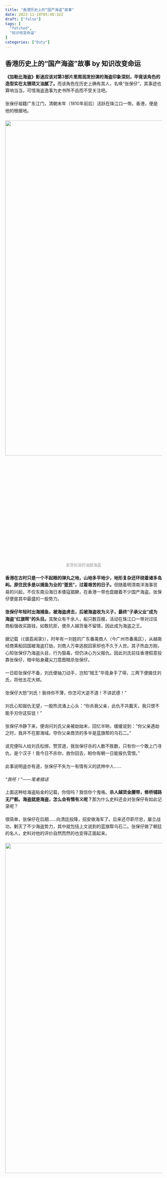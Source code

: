 ```yaml
---
title: "香港历史上的“国产海盗”故事"
date: 2022-11-19T05:49:32Z
draft: ["false"]
tags: [
  "fetched",
  "知识改变命运"
]
categories: ["Duty"]
---
```

香港历史上的“国产海盗”故事 by 知识改变命运
------
<div class="Post-RichTextContainer"><style data-emotion-css="1yuhvjn">.css-1yuhvjn{margin-top:16px;}</style><div class="css-1yuhvjn"><style data-emotion-css="79elbk">.css-79elbk{position:relative;}</style><div class="css-79elbk"><style data-emotion-css="3jt6os">.css-3jt6os .FileLinkCard{-webkit-align-items:center;-webkit-box-align:center;-ms-flex-align:center;align-items:center;background-color:rgba(246,246,246,0.88);border-radius:12px;box-sizing:border-box;display:-webkit-box;display:-webkit-flex;display:-ms-flexbox;display:flex;margin:1em auto;max-width:100%;overflow:hidden;padding:12px;position:relative;width:390px;}.css-3jt6os .FileLinkCard-icon{-webkit-flex-shrink:0;-ms-flex-negative:0;flex-shrink:0;height:30px;width:30px;}.css-3jt6os .FileLinkCard-info{margin-left:12px;}.css-3jt6os .FileLinkCard-name{color:#121212;font-size:15px;font-weight:500;line-height:21px;display:-webkit-box;text-overflow:ellipsis;overflow:hidden;-webkit-box-orient:vertical;-webkit-line-clamp:2;}.css-3jt6os .FileLinkCard-meta{color:#999999;font-size:12px;display:-webkit-box;display:-webkit-flex;display:-ms-flexbox;display:flex;line-height:14px;margin-top:5px;}.css-3jt6os .FileLinkCard-source{white-space:pre;}</style><style data-emotion-css="1wr1m8">.css-1wr1m8 .LinkCard.new{position:relative;display:-webkit-box;display:-webkit-flex;display:-ms-flexbox;display:flex;box-sizing:border-box;-webkit-flex-direction:row;-ms-flex-direction:row;flex-direction:row;-webkit-align-items:center;-webkit-box-align:center;-ms-flex-align:center;align-items:center;width:390px;min-height:84px;border-radius:8px;max-width:100%;overflow:hidden;margin:16px auto;padding:12px 12px 9px 12px;background-color:#F6F6F6;}.css-1wr1m8 .LinkCard.new,.css-1wr1m8 .LinkCard.new:hover{-webkit-text-decoration:none;text-decoration:none;border:none !important;color:inherit !important;}.css-1wr1m8 .LinkCard.new .LinkCard-contents{display:block;-webkit-flex:1 1 auto;-ms-flex:1 1 auto;flex:1 1 auto;position:relative;}.css-1wr1m8 .LinkCard.new .LinkCard-contents .loading{height:14px;background:#EBEBEB;border-radius:7px;}.css-1wr1m8 .LinkCard.new .LinkCard-contents.withTitle{margin-bottom:3px;}.css-1wr1m8 .LinkCard.new .LinkCard-title{display:-webkit-box;font-size:15px;font-weight:500;line-height:1.4;margin-bottom:2px;color:#121212;text-overflow:ellipsis;overflow:hidden;-webkit-box-orient:vertical;-webkit-line-clamp:1;}.css-1wr1m8 .LinkCard.new .LinkCard-title.two-line{line-height:20px;display:-webkit-box;text-overflow:ellipsis;overflow:hidden;-webkit-box-orient:vertical;-webkit-line-clamp:2;}.css-1wr1m8 .LinkCard.new .LinkCard-title.loading{margin-bottom:8px;width:80%;}.css-1wr1m8 .LinkCard.new .LinkCard-title.loading.withTitle{margin-bottom:6px;}.css-1wr1m8 .LinkCard.new .LinkCard-title.loadingTitle{margin-bottom:5px;}.css-1wr1m8 .LinkCard.new .LinkCard-excerpt{display:-webkit-box;text-overflow:ellipsis;font-size:13px;line-height:18px;color:#999999;margin-bottom:4px;overflow:hidden;-webkit-box-orient:vertical;-webkit-line-clamp:1;}.css-1wr1m8 .LinkCard.new .LinkCard-excerpt .LinkCard-author{color:#444444;}.css-1wr1m8 .LinkCard.new .LinkCard-desc{display:-webkit-box;font-size:13px;height:18px;line-height:18px;color:#999999;word-break:break-all;text-overflow:ellipsis;overflow:hidden;-webkit-box-orient:vertical;-webkit-line-clamp:1;}.css-1wr1m8 .LinkCard.new .LinkCard-desc .LinkCard-tag,.css-1wr1m8 .LinkCard.new .LinkCard-desc .tag{display:inline-block;font-size:11px;margin-left:8px;padding:0 4px;border-radius:3px;background:rgba(211,211,211,0.3);}.css-1wr1m8 .LinkCard.new .LinkCard-desc.loading{width:40%;}.css-1wr1m8 .LinkCard.new .LinkCard-desc svg{margin-right:2px;}.css-1wr1m8 .LinkCard.new .LinkCard-image{-webkit-flex:0 0 auto;-ms-flex:0 0 auto;flex:0 0 auto;background-color:#EBEBEB;background-size:cover;background-position:center;position:relative;display:block;width:60px;height:60px;margin-left:20px;object-fit:cover;border-radius:inherit;overflow:hidden;}.css-1wr1m8 .LinkCard.new .LinkCard-image.LinkCard-image--default{display:-webkit-box;display:-webkit-flex;display:-ms-flexbox;display:flex;-webkit-align-items:center;-webkit-box-align:center;-ms-flex-align:center;align-items:center;-webkit-box-pack:center;-webkit-justify-content:center;-ms-flex-pack:center;justify-content:center;background-color:#EBEBEB;color:#D3D3D3;}.css-1wr1m8 .LinkCard.new .LinkCard-image.LinkCard-image--default svg{color:#999999;}.css-1wr1m8 .LinkCard.new .LinkCard-image img{width:100%;height:100%;object-fit:cover;}.css-1wr1m8 .LinkCard.new .LinkCard-image .LinkCard-image--video{display:-webkit-box;display:-webkit-flex;display:-ms-flexbox;display:flex;-webkit-align-items:center;-webkit-box-align:center;-ms-flex-align:center;align-items:center;-webkit-box-pack:center;-webkit-justify-content:center;-ms-flex-pack:center;justify-content:center;position:absolute;top:50%;left:50%;-webkit-transform:translateX(-50%) translateY(-50%);-ms-transform:translateX(-50%) translateY(-50%);transform:translateX(-50%) translateY(-50%);width:24px;height:24px;border-radius:12px;background:rgba(255,255,255,0.9);pointer-events:none;}.css-1wr1m8 .LinkCard.new .LinkCard-image .LinkCard-image--video svg{color:#444444;}.css-1wr1m8 .LinkCard.new .LinkCard-richText .text{color:#444444;}.css-1wr1m8 .LinkCard.new .LinkCard-richText .bold{font-weight:600;}.css-1wr1m8 .LinkCard.new .LinkCard-richText .tag{margin-left:4px;}.css-1wr1m8 .LinkCard.old{position:relative;display:block;margin:1em auto;width:390px;box-sizing:border-box;border-radius:12px;max-width:100%;overflow:hidden;}.css-1wr1m8 .LinkCard.old,.css-1wr1m8 .LinkCard.old:hover{-webkit-text-decoration:none;text-decoration:none;border:none !important;color:inherit !important;}.css-1wr1m8 .LinkCard-ecommerceLoadingCard{position:relative;display:-webkit-box;display:-webkit-flex;display:-ms-flexbox;display:flex;-webkit-align-items:center;-webkit-box-align:center;-ms-flex-align:center;align-items:center;-webkit-box-pack:justify;-webkit-justify-content:space-between;-ms-flex-pack:justify;justify-content:space-between;padding:12px;border-radius:inherit;height:80px;box-sizing:border-box;background:rgba(246,246,246,0.88);color:#D3D3D3;}.css-1wr1m8 .LinkCard-ecommerceLoadingCardAvatarWrapper{width:60px;height:60px;background:#EBEBEB;display:-webkit-box;display:-webkit-flex;display:-ms-flexbox;display:flex;-webkit-align-items:center;-webkit-box-align:center;-ms-flex-align:center;align-items:center;-webkit-box-pack:center;-webkit-justify-content:center;-ms-flex-pack:center;justify-content:center;border-radius:6px;margin-right:10px;}.css-1wr1m8 .LinkCard-ecommerceLoadingCardNetwork{width:20px;height:20px;}.css-1wr1m8 .LinkCard-ecommerceLoadingCardLoadingbar{height:60px;-webkit-flex:1;-ms-flex:1;flex:1;display:-webkit-box;display:-webkit-flex;display:-ms-flexbox;display:flex;-webkit-flex-direction:column;-ms-flex-direction:column;flex-direction:column;}.css-1wr1m8 .LinkCard-ecommerceLoadingCardLoadingbar span{height:16px;display:inline-block;background:#EBEBEB;}.css-1wr1m8 .LinkCard-ecommerceLoadingCardLoadingbar span:nth-of-type(1){width:60px;margin-bottom:4px;}.css-1wr1m8 .LinkCard-ecommerceLoadingCardLoadingbar span:nth-of-type(2){width:127px;}</style><style data-emotion-css="hypxot">.css-hypxot .LinkCard.old{position:relative;display:block;margin:1em auto;width:390px;box-sizing:border-box;border-radius:12px;max-width:100%;overflow:hidden;}.css-hypxot .LinkCard.old,.css-hypxot .LinkCard.old:hover{-webkit-text-decoration:none;text-decoration:none;border:none !important;color:inherit !important;}.css-hypxot .LinkCard-ecommerceLoadingCard{position:relative;display:-webkit-box;display:-webkit-flex;display:-ms-flexbox;display:flex;-webkit-align-items:center;-webkit-box-align:center;-ms-flex-align:center;align-items:center;-webkit-box-pack:justify;-webkit-justify-content:space-between;-ms-flex-pack:justify;justify-content:space-between;padding:12px;border-radius:inherit;height:80px;box-sizing:border-box;background:rgba(246,246,246,0.88);color:#D3D3D3;}.css-hypxot .LinkCard-ecommerceLoadingCardAvatarWrapper{width:60px;height:60px;background:#EBEBEB;display:-webkit-box;display:-webkit-flex;display:-ms-flexbox;display:flex;-webkit-align-items:center;-webkit-box-align:center;-ms-flex-align:center;align-items:center;-webkit-box-pack:center;-webkit-justify-content:center;-ms-flex-pack:center;justify-content:center;border-radius:6px;margin-right:10px;}.css-hypxot .LinkCard-ecommerceLoadingCardNetwork{width:20px;height:20px;}.css-hypxot .LinkCard-ecommerceLoadingCardLoadingbar{height:60px;-webkit-flex:1;-ms-flex:1;flex:1;display:-webkit-box;display:-webkit-flex;display:-ms-flexbox;display:flex;-webkit-flex-direction:column;-ms-flex-direction:column;flex-direction:column;}.css-hypxot .LinkCard-ecommerceLoadingCardLoadingbar span{height:16px;display:inline-block;background:#EBEBEB;}.css-hypxot .LinkCard-ecommerceLoadingCardLoadingbar span:nth-of-type(1){width:60px;margin-bottom:4px;}.css-hypxot .LinkCard-ecommerceLoadingCardLoadingbar span:nth-of-type(2){width:127px;}.css-hypxot .LinkCard.new{position:relative;display:-webkit-box;display:-webkit-flex;display:-ms-flexbox;display:flex;box-sizing:border-box;-webkit-flex-direction:row;-ms-flex-direction:row;flex-direction:row;-webkit-align-items:center;-webkit-box-align:center;-ms-flex-align:center;align-items:center;width:390px;min-height:84px;border-radius:8px;max-width:100%;overflow:hidden;margin:16px auto;padding:12px 12px 9px 12px;background-color:#F6F6F6;}.css-hypxot .LinkCard.new,.css-hypxot .LinkCard.new:hover{-webkit-text-decoration:none;text-decoration:none;border:none !important;color:inherit !important;}.css-hypxot .LinkCard.new .LinkCard-contents{display:block;-webkit-flex:1 1 auto;-ms-flex:1 1 auto;flex:1 1 auto;position:relative;}.css-hypxot .LinkCard.new .LinkCard-contents .loading{height:14px;background:#EBEBEB;border-radius:7px;}.css-hypxot .LinkCard.new .LinkCard-contents.withTitle{margin-bottom:3px;}.css-hypxot .LinkCard.new .LinkCard-title{display:-webkit-box;font-size:15px;font-weight:500;line-height:1.4;margin-bottom:2px;color:#121212;text-overflow:ellipsis;overflow:hidden;-webkit-box-orient:vertical;-webkit-line-clamp:1;}.css-hypxot .LinkCard.new .LinkCard-title.two-line{line-height:20px;display:-webkit-box;text-overflow:ellipsis;overflow:hidden;-webkit-box-orient:vertical;-webkit-line-clamp:2;}.css-hypxot .LinkCard.new .LinkCard-title.loading{margin-bottom:8px;width:80%;}.css-hypxot .LinkCard.new .LinkCard-title.loading.withTitle{margin-bottom:6px;}.css-hypxot .LinkCard.new .LinkCard-title.loadingTitle{margin-bottom:5px;}.css-hypxot .LinkCard.new .LinkCard-excerpt{display:-webkit-box;text-overflow:ellipsis;font-size:13px;line-height:18px;color:#999999;margin-bottom:4px;overflow:hidden;-webkit-box-orient:vertical;-webkit-line-clamp:1;}.css-hypxot .LinkCard.new .LinkCard-excerpt .LinkCard-author{color:#444444;}.css-hypxot .LinkCard.new .LinkCard-desc{display:-webkit-box;font-size:13px;height:18px;line-height:18px;color:#999999;word-break:break-all;text-overflow:ellipsis;overflow:hidden;-webkit-box-orient:vertical;-webkit-line-clamp:1;}.css-hypxot .LinkCard.new .LinkCard-desc .LinkCard-tag,.css-hypxot .LinkCard.new .LinkCard-desc .tag{display:inline-block;font-size:11px;margin-left:8px;padding:0 4px;border-radius:3px;background:rgba(211,211,211,0.3);}.css-hypxot .LinkCard.new .LinkCard-desc.loading{width:40%;}.css-hypxot .LinkCard.new .LinkCard-desc svg{margin-right:2px;}.css-hypxot .LinkCard.new .LinkCard-image{-webkit-flex:0 0 auto;-ms-flex:0 0 auto;flex:0 0 auto;background-color:#EBEBEB;background-size:cover;background-position:center;position:relative;display:block;width:60px;height:60px;margin-left:20px;object-fit:cover;border-radius:inherit;overflow:hidden;}.css-hypxot .LinkCard.new .LinkCard-image.LinkCard-image--default{display:-webkit-box;display:-webkit-flex;display:-ms-flexbox;display:flex;-webkit-align-items:center;-webkit-box-align:center;-ms-flex-align:center;align-items:center;-webkit-box-pack:center;-webkit-justify-content:center;-ms-flex-pack:center;justify-content:center;background-color:#EBEBEB;color:#D3D3D3;}.css-hypxot .LinkCard.new .LinkCard-image.LinkCard-image--default svg{color:#999999;}.css-hypxot .LinkCard.new .LinkCard-image img{width:100%;height:100%;object-fit:cover;}.css-hypxot .LinkCard.new .LinkCard-image .LinkCard-image--video{display:-webkit-box;display:-webkit-flex;display:-ms-flexbox;display:flex;-webkit-align-items:center;-webkit-box-align:center;-ms-flex-align:center;align-items:center;-webkit-box-pack:center;-webkit-justify-content:center;-ms-flex-pack:center;justify-content:center;position:absolute;top:50%;left:50%;-webkit-transform:translateX(-50%) translateY(-50%);-ms-transform:translateX(-50%) translateY(-50%);transform:translateX(-50%) translateY(-50%);width:24px;height:24px;border-radius:12px;background:rgba(255,255,255,0.9);pointer-events:none;}.css-hypxot .LinkCard.new .LinkCard-image .LinkCard-image--video svg{color:#444444;}.css-hypxot .LinkCard.new .LinkCard-richText .text{color:#444444;}.css-hypxot .LinkCard.new .LinkCard-richText .bold{font-weight:600;}.css-hypxot .LinkCard.new .LinkCard-richText .tag{margin-left:4px;}.css-hypxot .FileLinkCard{-webkit-align-items:center;-webkit-box-align:center;-ms-flex-align:center;align-items:center;background-color:rgba(246,246,246,0.88);border-radius:12px;box-sizing:border-box;display:-webkit-box;display:-webkit-flex;display:-ms-flexbox;display:flex;margin:1em auto;max-width:100%;overflow:hidden;padding:12px;position:relative;width:390px;}.css-hypxot .FileLinkCard-icon{-webkit-flex-shrink:0;-ms-flex-negative:0;flex-shrink:0;height:30px;width:30px;}.css-hypxot .FileLinkCard-info{margin-left:12px;}.css-hypxot .FileLinkCard-name{color:#121212;font-size:15px;font-weight:500;line-height:21px;display:-webkit-box;text-overflow:ellipsis;overflow:hidden;-webkit-box-orient:vertical;-webkit-line-clamp:2;}.css-hypxot .FileLinkCard-meta{color:#999999;font-size:12px;display:-webkit-box;display:-webkit-flex;display:-ms-flexbox;display:flex;line-height:14px;margin-top:5px;}.css-hypxot .FileLinkCard-source{white-space:pre;}</style><style data-emotion-css="4em6pe animation-1yvu044">.css-4em6pe{word-break:break-word;line-height:1.6;}.css-4em6pe > [data-first-child]{margin-top:0;}.css-4em6pe > :last-child{margin-bottom:0;}.css-4em6pe h1,.css-4em6pe h2{clear:left;margin-top:calc((1.4em * 2) / 1.2);margin-bottom:calc(1.4em / 1.2);font-size:1.2em;line-height:1.5;font-weight:600;}.css-4em6pe h3,.css-4em6pe h4,.css-4em6pe h5,.css-4em6pe h6{clear:left;margin-top:calc((1.4em * 1.5) / 1.1);margin-bottom:calc(1.4em / 1.1);font-size:1.1em;line-height:1.5;font-weight:600;}.css-4em6pe u{-webkit-text-decoration:none;text-decoration:none;border-bottom:1px solid #444444;}.css-4em6pe b{font-weight:600;}.css-4em6pe sup{font-size:0.8em;}.css-4em6pe sup[data-draft-type='reference']{color:#175199;}.css-4em6pe a:focus{outline:none;-webkit-transition:box-shadow 0.3s;transition:box-shadow 0.3s;}html[data-focus-visible] .css-4em6pe a:focus{box-shadow:0 0 0 2px #FFFFFF,0 0 0 4px rgba(5,109,232,0.3);}.css-4em6pe a.ztext-link,.css-4em6pe a.internal,.css-4em6pe a.external{-webkit-text-decoration:none;text-decoration:none;cursor:pointer;border-bottom:1px solid #808080;}.css-4em6pe a.ztext-link:hover,.css-4em6pe a.internal:hover,.css-4em6pe a.external:hover{color:#175199;border-bottom:1px solid #175199;}.css-4em6pe a.ztext-link > .ellipsis::after,.css-4em6pe a.internal > .ellipsis::after,.css-4em6pe a.external > .ellipsis::after{content:'...';}.css-4em6pe a.ztext-link > .invisible,.css-4em6pe a.internal > .invisible,.css-4em6pe a.external > .invisible{font:0/0 a;color:transparent;text-shadow:none;background-color:transparent;}.css-4em6pe a.ztext-link u,.css-4em6pe a.internal u,.css-4em6pe a.external u{border:none;}.css-4em6pe a.member_mention{color:#175199;}.css-4em6pe a.member_mention:hover{border-bottom:1px solid #175199;}.css-4em6pe a.UserLink-link{color:#175199;}.css-4em6pe a.UserLink-link:hover{border-bottom:1px solid #175199;}.css-4em6pe p{margin:1.4em 0;}.css-4em6pe p.ztext-empty-paragraph{margin:calc((2.8em- (1.4em * 2 + 1.6em)) / 2) 0;}.css-4em6pe p.ztext-empty-paragraph + .ztext-empty-paragraph{margin:1.4em 0;}.css-4em6pe hr{margin:4em auto;width:240px;max-width:100%;border:none;border-top:1px solid #D3D3D3;}.css-4em6pe img[eeimg]{max-width:100%;vertical-align:middle;}.css-4em6pe img[eeimg="1"]{margin:0 3px;max-width:calc(100% - 6px);display:inline-block;}.css-4em6pe img[eeimg="2"]{margin:1.4em auto;display:block;}.css-4em6pe blockquote{margin:1.4em 0;padding-left:1em;color:#646464;border-left:3px solid #D3D3D3;}.css-4em6pe ol,.css-4em6pe ul{margin:1.4em 0;padding:0;width:100%;}.css-4em6pe ol ol,.css-4em6pe ul ol,.css-4em6pe ol ul,.css-4em6pe ul ul{margin:0;}.css-4em6pe ol li::before,.css-4em6pe ul li::before{width:1em;}.css-4em6pe ol > ol,.css-4em6pe ul > ol,.css-4em6pe ol > ul,.css-4em6pe ul > ul{display:table-row;}.css-4em6pe ol > ol::before,.css-4em6pe ul > ol::before,.css-4em6pe ol > ul::before,.css-4em6pe ul > ul::before{display:table-cell;content:'';}.css-4em6pe ul{display:table;}.css-4em6pe ul>li{display:table-row;list-style:none;}.css-4em6pe ul>li::before{display:table-cell;content:'•  ';white-space:pre;}.css-4em6pe ol{display:table;counter-reset:ol;}.css-4em6pe ol > li{display:table-row;list-style:none;}.css-4em6pe ol > li::before{display:table-cell;text-align:right;counter-increment:ol;content:counter(ol) '. ';white-space:pre;}.css-4em6pe ol ol{counter-reset:ol2;}.css-4em6pe ol ol li::before{counter-increment:ol2;content:counter(ol2) '. ';}.css-4em6pe ol ol ol{counter-reset:ol3;}.css-4em6pe ol ol ol li::before{counter-increment:ol3;content:counter(ol3) '. ';}.css-4em6pe ol ol ol ol{counter-reset:ol4;}.css-4em6pe ol ol ol ol li::before{counter-increment:ol4;content:counter(ol4) '. ';}.css-4em6pe figure{margin:1.4em 0;}.css-4em6pe figure .content_image,.css-4em6pe figure .origin_image{margin:0 auto;}.css-4em6pe figure figcaption{margin-top:calc(0.6em / 0.9);padding:0 1em;font-size:0.9em;line-height:1.5;text-align:center;color:#999999;}.css-4em6pe figure + figure{margin-top:calc(1.4em * 1.6);}.css-4em6pe figure[data-size='small'],.css-4em6pe figure:not([data-size]) > [data-size='small']{clear:both;}.css-4em6pe figure[data-size='left'],.css-4em6pe figure:not([data-size]) > [data-size='left']{float:left;margin:0 20px 20px 0;max-width:33%;}.css-4em6pe figure[data-size='right'],.css-4em6pe figure:not([data-size]) > [data-size='right']{float:right;margin:0 0 20px 20px;max-width:33%;}.css-4em6pe figure[data-size='collapse']{margin-bottom:0;}.css-4em6pe figure[data-size='collapse'] + figure{margin-top:0;}.css-4em6pe .content_image,.css-4em6pe .origin_image{display:block;max-width:100%;height:auto;margin:1.4em auto;}.css-4em6pe .content_image[data-size='small'],.css-4em6pe .origin_image[data-size='small']{max-width:40%;}.css-4em6pe .content_image.zh-lightbox-thumb,.css-4em6pe .origin_image.zh-lightbox-thumb{cursor:-webkit-zoom-in;cursor:-moz-zoom-in;cursor:zoom-in;}.css-4em6pe code{margin:0 2px;padding:3px 4px;border-radius:3px;font-family:Menlo,Monaco,Consolas,'Andale Mono','lucida console','Courier New',monospace;font-size:0.9em;background-color:#F6F6F6;}.css-4em6pe pre{margin:1.4em 0;padding:calc(0.8em / 0.9);font-size:0.9em;word-break:initial;word-wrap:initial;white-space:pre;overflow:auto;-webkit-overflow-scrolling:touch;background:#F6F6F6;border-radius:4px;}.css-4em6pe pre code{margin:0;padding:0;font-size:inherit;border-radius:0;background-color:inherit;}.css-4em6pe li pre{white-space:pre-wrap;}.css-4em6pe table[data-draft-type='table']{border-collapse:collapse;font-size:15px;margin:1.4em auto;max-width:100%;table-layout:fixed;text-align:left;width:100%;}.css-4em6pe table[data-draft-type='table'][data-size='small']{min-width:260px;width:40%;}.css-4em6pe table[data-draft-type='table'][data-row-style='striped'] tr:nth-of-type(2n + 1){background:#F6F6F6;}.css-4em6pe table[data-draft-type='table'] td,.css-4em6pe table[data-draft-type='table'] th{border:1px solid #D3D3D3;line-height:24px;height:24px;padding:3px 12px;}.css-4em6pe table[data-draft-type='table'] th{background:#EBEBEB;color:#121212;font-weight:500;}.css-4em6pe .video-box,.css-4em6pe .link-box{position:relative;display:-webkit-box;display:-webkit-flex;display:-ms-flexbox;display:flex;-webkit-box-pack:justify;-webkit-justify-content:space-between;-ms-flex-pack:justify;justify-content:space-between;margin:1.4em 0;overflow:auto;white-space:normal;cursor:pointer;border:solid 1px #EBEBEB;border-radius:4px;}.css-4em6pe .lazy[data-lazy-status]{background-color:#F6F6F6;}.css-4em6pe .lazy[data-lazy-status="ok"]{background-color:transparent;-webkit-animation:animation-1yvu044 0.5s ease-in;animation:animation-1yvu044 0.5s ease-in;}.css-4em6pe .highlight{margin:1em 0;}.css-4em6pe .highlight pre{margin:0;}.css-4em6pe .highlight .hll{background-color:#FDFDFD;}.css-4em6pe .highlight .c{font-style:italic;color:#999999;}.css-4em6pe .highlight .err{color:#F1403C;}.css-4em6pe .highlight .k{font-weight:600;}.css-4em6pe .highlight .o{font-weight:600;}.css-4em6pe .highlight .cm{font-style:italic;color:#999999;}.css-4em6pe .highlight .cp{font-weight:600;color:#999999;}.css-4em6pe .highlight .c1{font-style:italic;color:#999999;}.css-4em6pe .highlight .cs{font-style:italic;font-weight:600;color:#999999;}.css-4em6pe .highlight .gd{color:#FF3366;}.css-4em6pe .highlight .ge{font-style:italic;}.css-4em6pe .highlight .gr{color:#F1403C;}.css-4em6pe .highlight .gh{color:#999999;}.css-4em6pe .highlight .gi{color:#12b370;}.css-4em6pe .highlight .go{color:#808080;}.css-4em6pe .highlight .gp{color:#646464;}.css-4em6pe .highlight .gs{font-weight:600;}.css-4em6pe .highlight .gu{color:#999999;}.css-4em6pe .highlight .gt{color:#F1403C;}.css-4em6pe .highlight .kc{font-weight:600;}.css-4em6pe .highlight .kd{font-weight:600;}.css-4em6pe .highlight .kn{font-weight:600;}.css-4em6pe .highlight .kp{font-weight:600;}.css-4em6pe .highlight .kr{font-weight:600;}.css-4em6pe .highlight .kt{font-weight:600;color:#175199;}.css-4em6pe .highlight .m{color:#056DE8;}.css-4em6pe .highlight .s{color:#F1403C;}.css-4em6pe .highlight .na{color:#056DE8;}.css-4em6pe .highlight .nb{color:#056DE8;}.css-4em6pe .highlight .nc{font-weight:600;color:#175199;}.css-4em6pe .highlight .no{color:#056DE8;}.css-4em6pe .highlight .ni{color:#5555DD;}.css-4em6pe .highlight .ne{font-weight:600;color:#F1403C;}.css-4em6pe .highlight .nf{font-weight:600;color:#F1403C;}.css-4em6pe .highlight .nn{color:#646464;}.css-4em6pe .highlight .nt{color:#175199;}.css-4em6pe .highlight .nv{color:#056DE8;}.css-4em6pe .highlight .ow{font-weight:600;}.css-4em6pe .highlight .w{color:#BFBFBF;}.css-4em6pe .highlight .mf{color:#056DE8;}.css-4em6pe .highlight .mh{color:#056DE8;}.css-4em6pe .highlight .mi{color:#056DE8;}.css-4em6pe .highlight .mo{color:#056DE8;}.css-4em6pe .highlight .sb{color:#F1403C;}.css-4em6pe .highlight .sc{color:#F1403C;}.css-4em6pe .highlight .sd{color:#F1403C;}.css-4em6pe .highlight .s2{color:#F1403C;}.css-4em6pe .highlight .se{color:#F1403C;}.css-4em6pe .highlight .sh{color:#F1403C;}.css-4em6pe .highlight .si{color:#F1403C;}.css-4em6pe .highlight .sx{color:#F1403C;}.css-4em6pe .highlight .sr{color:#A5542F;}.css-4em6pe .highlight .s1{color:#F1403C;}.css-4em6pe .highlight .ss{color:#F1403C;}.css-4em6pe .highlight .bp{color:#999999;}.css-4em6pe .highlight .vc{color:#056DE8;}.css-4em6pe .highlight .vg{color:#056DE8;}.css-4em6pe .highlight .vi{color:#056DE8;}.css-4em6pe .highlight .il{color:#056DE8;}.css-4em6pe .highlight::-webkit-scrollbar{width:6px;height:6px;}.css-4em6pe .highlight::-webkit-scrollbar-thumb:horizontal{background-color:rgba(18,18,18,0.5);border-radius:6px;}.css-4em6pe .highlight::-webkit-scrollbar-thumb:horizontal:hover{background-color:rgba(18,18,18,0.6);}.css-4em6pe .LinkCard.old{position:relative;display:block;margin:1em auto;width:390px;box-sizing:border-box;border-radius:12px;max-width:100%;overflow:hidden;}.css-4em6pe .LinkCard.old,.css-4em6pe .LinkCard.old:hover{-webkit-text-decoration:none;text-decoration:none;border:none !important;color:inherit !important;}.css-4em6pe .LinkCard-ecommerceLoadingCard{position:relative;display:-webkit-box;display:-webkit-flex;display:-ms-flexbox;display:flex;-webkit-align-items:center;-webkit-box-align:center;-ms-flex-align:center;align-items:center;-webkit-box-pack:justify;-webkit-justify-content:space-between;-ms-flex-pack:justify;justify-content:space-between;padding:12px;border-radius:inherit;height:80px;box-sizing:border-box;background:rgba(246,246,246,0.88);color:#D3D3D3;}.css-4em6pe .LinkCard-ecommerceLoadingCardAvatarWrapper{width:60px;height:60px;background:#EBEBEB;display:-webkit-box;display:-webkit-flex;display:-ms-flexbox;display:flex;-webkit-align-items:center;-webkit-box-align:center;-ms-flex-align:center;align-items:center;-webkit-box-pack:center;-webkit-justify-content:center;-ms-flex-pack:center;justify-content:center;border-radius:6px;margin-right:10px;}.css-4em6pe .LinkCard-ecommerceLoadingCardNetwork{width:20px;height:20px;}.css-4em6pe .LinkCard-ecommerceLoadingCardLoadingbar{height:60px;-webkit-flex:1;-ms-flex:1;flex:1;display:-webkit-box;display:-webkit-flex;display:-ms-flexbox;display:flex;-webkit-flex-direction:column;-ms-flex-direction:column;flex-direction:column;}.css-4em6pe .LinkCard-ecommerceLoadingCardLoadingbar span{height:16px;display:inline-block;background:#EBEBEB;}.css-4em6pe .LinkCard-ecommerceLoadingCardLoadingbar span:nth-of-type(1){width:60px;margin-bottom:4px;}.css-4em6pe .LinkCard-ecommerceLoadingCardLoadingbar span:nth-of-type(2){width:127px;}.css-4em6pe .LinkCard.new{position:relative;display:-webkit-box;display:-webkit-flex;display:-ms-flexbox;display:flex;box-sizing:border-box;-webkit-flex-direction:row;-ms-flex-direction:row;flex-direction:row;-webkit-align-items:center;-webkit-box-align:center;-ms-flex-align:center;align-items:center;width:390px;min-height:84px;border-radius:8px;max-width:100%;overflow:hidden;margin:16px auto;padding:12px 12px 9px 12px;background-color:#F6F6F6;}.css-4em6pe .LinkCard.new,.css-4em6pe .LinkCard.new:hover{-webkit-text-decoration:none;text-decoration:none;border:none !important;color:inherit !important;}.css-4em6pe .LinkCard.new .LinkCard-contents{display:block;-webkit-flex:1 1 auto;-ms-flex:1 1 auto;flex:1 1 auto;position:relative;}.css-4em6pe .LinkCard.new .LinkCard-contents .loading{height:14px;background:#EBEBEB;border-radius:7px;}.css-4em6pe .LinkCard.new .LinkCard-contents.withTitle{margin-bottom:3px;}.css-4em6pe .LinkCard.new .LinkCard-title{display:-webkit-box;font-size:15px;font-weight:500;line-height:1.4;margin-bottom:2px;color:#121212;text-overflow:ellipsis;overflow:hidden;-webkit-box-orient:vertical;-webkit-line-clamp:1;}.css-4em6pe .LinkCard.new .LinkCard-title.two-line{line-height:20px;display:-webkit-box;text-overflow:ellipsis;overflow:hidden;-webkit-box-orient:vertical;-webkit-line-clamp:2;}.css-4em6pe .LinkCard.new .LinkCard-title.loading{margin-bottom:8px;width:80%;}.css-4em6pe .LinkCard.new .LinkCard-title.loading.withTitle{margin-bottom:6px;}.css-4em6pe .LinkCard.new .LinkCard-title.loadingTitle{margin-bottom:5px;}.css-4em6pe .LinkCard.new .LinkCard-excerpt{display:-webkit-box;text-overflow:ellipsis;font-size:13px;line-height:18px;color:#999999;margin-bottom:4px;overflow:hidden;-webkit-box-orient:vertical;-webkit-line-clamp:1;}.css-4em6pe .LinkCard.new .LinkCard-excerpt .LinkCard-author{color:#444444;}.css-4em6pe .LinkCard.new .LinkCard-desc{display:-webkit-box;font-size:13px;height:18px;line-height:18px;color:#999999;word-break:break-all;text-overflow:ellipsis;overflow:hidden;-webkit-box-orient:vertical;-webkit-line-clamp:1;}.css-4em6pe .LinkCard.new .LinkCard-desc .LinkCard-tag,.css-4em6pe .LinkCard.new .LinkCard-desc .tag{display:inline-block;font-size:11px;margin-left:8px;padding:0 4px;border-radius:3px;background:rgba(211,211,211,0.3);}.css-4em6pe .LinkCard.new .LinkCard-desc.loading{width:40%;}.css-4em6pe .LinkCard.new .LinkCard-desc svg{margin-right:2px;}.css-4em6pe .LinkCard.new .LinkCard-image{-webkit-flex:0 0 auto;-ms-flex:0 0 auto;flex:0 0 auto;background-color:#EBEBEB;background-size:cover;background-position:center;position:relative;display:block;width:60px;height:60px;margin-left:20px;object-fit:cover;border-radius:inherit;overflow:hidden;}.css-4em6pe .LinkCard.new .LinkCard-image.LinkCard-image--default{display:-webkit-box;display:-webkit-flex;display:-ms-flexbox;display:flex;-webkit-align-items:center;-webkit-box-align:center;-ms-flex-align:center;align-items:center;-webkit-box-pack:center;-webkit-justify-content:center;-ms-flex-pack:center;justify-content:center;background-color:#EBEBEB;color:#D3D3D3;}.css-4em6pe .LinkCard.new .LinkCard-image.LinkCard-image--default svg{color:#999999;}.css-4em6pe .LinkCard.new .LinkCard-image img{width:100%;height:100%;object-fit:cover;}.css-4em6pe .LinkCard.new .LinkCard-image .LinkCard-image--video{display:-webkit-box;display:-webkit-flex;display:-ms-flexbox;display:flex;-webkit-align-items:center;-webkit-box-align:center;-ms-flex-align:center;align-items:center;-webkit-box-pack:center;-webkit-justify-content:center;-ms-flex-pack:center;justify-content:center;position:absolute;top:50%;left:50%;-webkit-transform:translateX(-50%) translateY(-50%);-ms-transform:translateX(-50%) translateY(-50%);transform:translateX(-50%) translateY(-50%);width:24px;height:24px;border-radius:12px;background:rgba(255,255,255,0.9);pointer-events:none;}.css-4em6pe .LinkCard.new .LinkCard-image .LinkCard-image--video svg{color:#444444;}.css-4em6pe .LinkCard.new .LinkCard-richText .text{color:#444444;}.css-4em6pe .LinkCard.new .LinkCard-richText .bold{font-weight:600;}.css-4em6pe .LinkCard.new .LinkCard-richText .tag{margin-left:4px;}.css-4em6pe .FileLinkCard{-webkit-align-items:center;-webkit-box-align:center;-ms-flex-align:center;align-items:center;background-color:rgba(246,246,246,0.88);border-radius:12px;box-sizing:border-box;display:-webkit-box;display:-webkit-flex;display:-ms-flexbox;display:flex;margin:1em auto;max-width:100%;overflow:hidden;padding:12px;position:relative;width:390px;}.css-4em6pe .FileLinkCard-icon{-webkit-flex-shrink:0;-ms-flex-negative:0;flex-shrink:0;height:30px;width:30px;}.css-4em6pe .FileLinkCard-info{margin-left:12px;}.css-4em6pe .FileLinkCard-name{color:#121212;font-size:15px;font-weight:500;line-height:21px;display:-webkit-box;text-overflow:ellipsis;overflow:hidden;-webkit-box-orient:vertical;-webkit-line-clamp:2;}.css-4em6pe .FileLinkCard-meta{color:#999999;font-size:12px;display:-webkit-box;display:-webkit-flex;display:-ms-flexbox;display:flex;line-height:14px;margin-top:5px;}.css-4em6pe .FileLinkCard-source{white-space:pre;}@-webkit-keyframes animation-1yvu044{from{opacity:0;}to{opacity:1;}}@keyframes animation-1yvu044{from{opacity:0;}to{opacity:1;}}</style><div class="RichText ztext Post-RichText css-4em6pe" options="[object Object]"><p data-first-child data-pid="L_-kR704"><b>《加勒比海盗》影迷应该对第3部片里周润发扮演的海盗印象深刻，毕竟该角色的造型实在太猥琐又油腻了。</b>而该角色在历史上确有其人，名唤“张保仔”，其事迹也算响当当，可惜海盗逸事为史书所不齿而不受关注吧。</p><p data-pid="T7ScgLxN">        张保仔祖籍广东江门，清朝末年（1810年前后）活跃在珠江口一带。香港，便是他的根据地。</p><figure data-size="normal"><noscript><img src="https://pic1.zhimg.com/v2-2718219864c1ee7f42cbd0b05bd02038_b.jpg" data-rawwidth="1076" data-rawheight="716" data-size="normal" class="origin_image zh-lightbox-thumb" width="1076" data-original="https://pic1.zhimg.com/v2-2718219864c1ee7f42cbd0b05bd02038_r.jpg"></noscript><img src="data:image/svg+xml;utf8,&lt;svg%20xmlns='http://www.w3.org/2000/svg'%20width='1076'%20height='716'&gt;&lt;/svg&gt;" data-rawwidth="1076" data-rawheight="716" data-size="normal" class="origin_image zh-lightbox-thumb lazy" width="1076" data-original="https://pic1.zhimg.com/v2-2718219864c1ee7f42cbd0b05bd02038_r.jpg" data-actualsrc="https://pic1.zhimg.com/v2-2718219864c1ee7f42cbd0b05bd02038_b.jpg"><figcaption>发哥扮演的油腻海盗</figcaption></figure><p data-pid="jNLbjxZT"><b>香港在古时只是一个不起眼的弹丸之地，山地多平地少，地形复杂还环绕着诸多岛屿。原住民多是以捕鱼为业的“疍民”，过着艰苦的日子。</b>但随着明清南洋海事贸易的兴起，不仅东南沿海日本倭寇猖獗，在香港一带也盘踞着不少国产海盗。张保仔便是其中最盛的一股势力。</p><p data-pid="xGBbuUOO"><b>张保仔年轻时出海捕鱼，被海盗虏去，后被海盗收为义子，最终“子承父业”成为海盗“红旗帮”的头目。</b>其聚众有千余人，船只数百艘，活动在珠江口一带对过往商船强收买路钱，如敢抗拒，便杀人越货毫不留情，因此成为海盗之王。</p><p data-pid="G4Dqjvoa">       据记载（《谱荔闻录》），时年有一刘姓的广东番禺商人（今广州市番禺区），从越南经商乘船回国被海盗打劫，刘商人万幸逃脱回家却也不久于人世。其子热血方刚，心知张保仔乃海盗头目，行为狠毒，但仍决心为父报仇。因此刘氏前往香港假意投靠张保仔，暗中贴身藏尖刀意图暗杀张保仔。</p><p data-pid="kPypp1uA">       一日趁张保仔不备，刘氏便抽刀动手，岂知“贼王”毕竟身手了得，三两下便擒住刘氏，将他五花大绑。</p><p data-pid="4PkhVNbD">       张保仔大怒“刘氏！我待你不薄，你怎可大逆不道！不讲武德！”</p><p data-pid="cL5u0Gx6">       刘氏心知报仇无望，一股热流涌上心头：“你杀我父亲，此仇不共戴天，我只恨不能手刃你这狂徒！”</p><p data-pid="JbmISzJ9">       张保仔冷静下来，便询问刘氏父亲被劫始末，回忆半晌，缓缓说到：“你父亲遇劫之时，我并不在那海域。夺你父亲商货的多半是蓝旗帮的乌石二。”</p><p data-pid="wxbO6myJ">        说完便叫人给刘氏松绑，赞赏道，我张保仔杀的人数不胜数，只有你一个敢上门寻仇，是个汉子！我今日不杀你，放你回去，盼你有朝一日能报仇雪恨。”</p><p data-pid="_gmeZaoO">        此事说明盗亦有道，张保仔不失为一有情有义的武林中人……</p><p data-pid="izw_6AFP"><i>“我呸！”——笔者插话</i></p><p data-pid="b__7G-WJ">        上面这种给海盗贴金的记载，你信吗？我信你个鬼咯。<b>杀人越货金腰带，修桥铺路无尸骸。海盗就是海盗，怎么会有情有义呢？</b>那为什么史料还会对张保仔有如此记录呢？</p><p data-pid="WpoCWz4h">       很简单，张保仔在后期……向清廷投降，招安做海军了。后来还尽职尽忠，屡立战功，剿灭了不少海盗势力，其中就包括上文说到的蓝旗帮乌石二。张保仔做了朝廷的名人，史料对他的评价自然而然的也变得正面起来。</p><figure data-size="normal"><noscript><img src="https://pic2.zhimg.com/v2-70ac0c4a8d1d03610d5ad2b09ab045cd_b.jpg" data-rawwidth="1060" data-rawheight="709" data-size="normal" class="origin_image zh-lightbox-thumb" width="1060" data-original="https://pic2.zhimg.com/v2-70ac0c4a8d1d03610d5ad2b09ab045cd_r.jpg"></noscript><img src="data:image/svg+xml;utf8,&lt;svg%20xmlns='http://www.w3.org/2000/svg'%20width='1060'%20height='709'&gt;&lt;/svg&gt;" data-rawwidth="1060" data-rawheight="709" data-size="normal" class="origin_image zh-lightbox-thumb lazy" width="1060" data-original="https://pic2.zhimg.com/v2-70ac0c4a8d1d03610d5ad2b09ab045cd_r.jpg" data-actualsrc="https://pic2.zhimg.com/v2-70ac0c4a8d1d03610d5ad2b09ab045cd_b.jpg"><figcaption>船头还印着“张保仔”三个字</figcaption></figure><p data-pid="m614-oA5"><b>时至今日，你去香港旅游，在维多利亚两岸还能看到张保仔的红色帆船游荡在海湾两岸，只是该船已成为香港的旅游名片，也成为了造福两岸百姓的船只，不再是打家劫舍的混账了。</b></p><p data-pid="o44Q0gWh">       张保仔归顺朝廷，是1811年的事，当时的香港尚未被英国人霸占。这片土地后来经过了多少风雨、多少战火，又是怎么成为东方之珠，怎么回归祖国的，张保仔都没有见到过。而这<b>沧海桑田变换了几多重，也才不过百余年而已。</b></p><p data-pid="iP-_PL6h">这是《香港故事》系列的第3篇。</p><p></p></div></div></div></div>  
<hr>
<a href="https://zhuanlan.zhihu.com/p/337179872?utm_id=0",target="_blank" rel="noopener noreferrer">原文链接</a>
